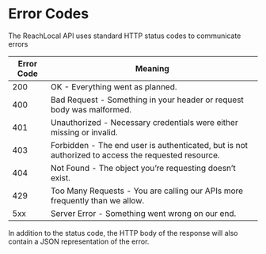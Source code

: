 # Error Codes

The ReachLocal API uses standard HTTP status codes to communicate errors


Error Code | Meaning
---------- | -------
200 | OK - Everything went as planned.
400 | Bad Request - Something in your header or request body was malformed.
401 | Unauthorized - Necessary credentials were either missing or invalid.
403 | Forbidden - The end user is authenticated, but is not authorized to access the requested resource.
404 | Not Found - The object you’re requesting doesn’t exist.
429 | Too Many Requests - You are calling our APIs more frequently than we allow.
5xx | Server Error - Something went wrong on our end.

In addition to the status code, the HTTP body of the response will also contain a JSON representation of the error.

